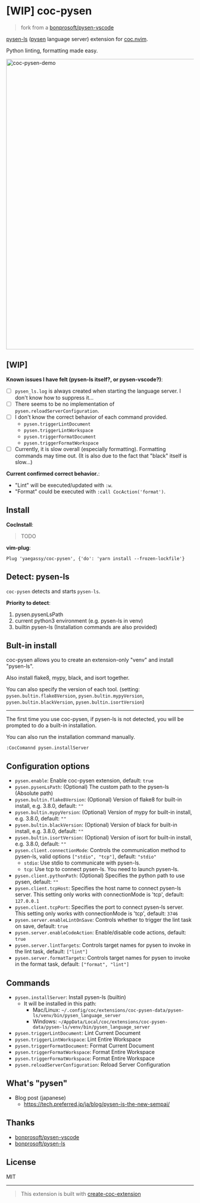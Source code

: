 # [WIP] coc-pysen

> fork from a [bonprosoft/pysen-vscode](https://github.com/bonprosoft/pysen-vscode)

[pysen-ls](https://pypi.org/project/pysen-ls/) ([pysen](https://github.com/pfnet/pysen) language server) extension for [coc.nvim](https://github.com/neoclide/coc.nvim).

Python linting, formatting made easy.

<img width="780" alt="coc-pysen-demo" src="https://user-images.githubusercontent.com/188642/114372002-0d0c5100-9bbc-11eb-9196-20a986887dee.gif">

## [WIP]

**Known issues I have felt (pysen-ls itself?, or pysen-vscode?)**:

- [ ] `pysen_ls.log` is always created when starting the language server. I don't know how to suppress it...
- [ ] There seems to be no implementation of `pysen.reloadServerConfiguration`.
- [ ] I don't know the correct behavior of each command provided.
  - `pysen.triggerLintDocument`
  - `pysen.triggerLintWorkspace`
  - `pysen.triggerFormatDocument`
  - `pysen.triggerFormatWorkspace`
- [ ] Currently, it is slow overall (especially formatting). Formatting commands may time out. (It is also due to the fact that "black" itself is slow...)

**Current confirmed correct behavior.**:

- "Lint" will be executed/updated with `:w`.
- "Format" could be executed with `:call CocAction('format')`.

## Install

**CocInstall**:

> TODO

**vim-plug**:

```vim
Plug 'yaegassy/coc-pysen', {'do': 'yarn install --frozen-lockfile'}
```

## Detect: pysen-ls

`coc-pysen` detects and starts `pysen-ls`.

**Priority to detect**:

1. pysen.pysenLsPath
2. current python3 environment (e.g. pysen-ls in venv)
3. builtin pysen-ls (Installation commands are also provided)

## Bult-in install

coc-pysen allows you to create an extension-only "venv" and install "pysen-ls".

Also install flake8, mypy, black, and isort together.

You can also specify the version of each tool. (setting: `pysen.bultin.flake8Version`, `pysen.bultin.mypyVersion`, `pysen.bultin.blackVersion`, `pysen.bultin.isortVersion`)

----

The first time you use coc-pysen, if pysen-ls is not detected, you will be prompted to do a built-in installation.

You can also run the installation command manually.

```
:CocComannd pysen.installServer
```

## Configuration options

- `pysen.enable`: Enable coc-pysen extension, default: `true`
- `pysen.pysenLsPath`: (Optional) The custom path to the pysen-ls (Absolute path)
- `pysen.bultin.flake8Version`: (Optional) Version of flake8 for built-in install, e.g. 3.8.0, default: `""`
- `pysen.bultin.mypyVersion`: (Optional) Version of mypy for built-in install, e.g. 3.8.0, default: `""`
- `pysen.bultin.blackVersion`: (Optional) Version of black for built-in install, e.g. 3.8.0, default: `""`
- `pysen.bultin.isortVersion`: (Optional) Version of isort for built-in install, e.g. 3.8.0, default: `""`
- `pysen.client.connectionMode`: Controls the communication method to pysen-ls, valid options `["stdio", "tcp"]`, default: `"stdio"`
  - `stdio`: Use stdio to communicate with pysen-ls.
  - `tcp`: Use tcp to connect pysen-ls. You need to launch pysen-ls.
- `pysen.client.pythonPath`: (Optional) Specifies the python path to use pysen, default: `""`
- `pysen.client.tcpHost`: Specifies the host name to connect pysen-ls server. This setting only works with connectionMode is 'tcp', default: `127.0.0.1`
- `pysen.client.tcpPort`: Specifies the port to connect pysen-ls server. This setting only works with connectionMode is 'tcp', default: `3746`
- `pysen.server.enableLintOnSave`: Controls whether to trigger the lint task on save, default: `true`
- `pysen.server.enableCodeAction`: Enable/disable code actions, default: `true`
- `pysen.server.lintTargets`: Controls target names for pysen to invoke in the lint task, default: `["lint"]`
- `pysen.server.formatTargets`: Controls target names for pysen to invoke in the format task, default: `["format", "lint"]`

## Commands

- `pysen.installServer`: Install pysen-ls (builtin)
  - It will be installed in this path:
    - Mac/Linux: `~/.config/coc/extensions/coc-pysen-data/pysen-ls/venv/bin/pysen_language_server`
    - Windows: `~/AppData/Local/coc/extensions/coc-pysen-data/pysen-ls/venv/bin/pysen_language_server`
- `pysen.triggerLintDocument`: Lint Current Document
- `pysen.triggerLintWorkspace`: Lint Entire Workspace
- `pysen.triggerFormatDocument`: Format Current Document
- `pysen.triggerFormatWorkspace`: Format Entire Workspace
- `pysen.triggerFormatWorkspace`: Format Entire Workspace
- `pysen.reloadServerConfiguration`: Reload Server Configuration

## What's "pysen"

- Blog post (japanese)
  - <https://tech.preferred.jp/ja/blog/pysen-is-the-new-sempai/>

## Thanks

- [bonprosoft/pysen-vscode](https://github.com/bonprosoft/pysen-vscode)
- [bonprosoft/pysen-ls](https://github.com/bonprosoft/pysen-ls)

## License

MIT

---

> This extension is built with [create-coc-extension](https://github.com/fannheyward/create-coc-extension)
